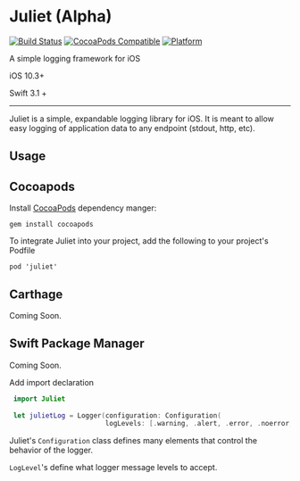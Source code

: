 # Juliet (Alpha)

[![Build Status](https://travis-ci.org/corey-rb/juliet.svg?branch=master)](https://travis-ci.org/corey-rb/juliet)
[![CocoaPods Compatible](https://img.shields.io/cocoapods/v/Juliet.svg)](https://img.shields.io/cocoapods/v/Juliet.svg)
[![Platform](https://img.shields.io/cocoapods/p/Juliet.svg?style=flat)](http://cocoadocs.org/docsets/Juliet)

A simple logging framework for iOS

iOS 10.3+

Swift 3.1 +

---

Juliet is a simple, expandable logging library for iOS.  It is meant to allow easy logging of application data to any endpoint (stdout, http, etc).

## Usage

## Cocoapods

Install [CocoaPods](https://cocoapods.org/) dependency manger:
```shell
gem install cocoapods
```

To integrate Juliet into your project, add the following to your project's Podfile

```
pod 'juliet'
```

## Carthage

Coming Soon.

## Swift Package Manager

Coming Soon.


Add import declaration 
```swift
 import Juliet
 
 let julietLog = Logger(configuration: Configuration(
                        logLevels: [.warning, .alert, .error, .noerror, .fatal], composer: .console))
```

Juliet's `Configuration` class defines many elements that control the behavior of the logger.  

`LogLevel`'s define what logger message levels to accept.
